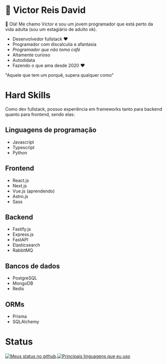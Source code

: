 # 👋 Victor Reis David

👋 Olá! Me chamo Victor e sou um jovem programador que está perto da vida adulta (sou um estagiário de adulto ok).

- Desenvolvedor fullstack ❤
- Programador com discalculia e afantasia
- *Programador que não toma café*
- Altamente curioso
- Autodidata
- Fazendo o que ama desde 2020 ❤

"Aquele que tem um porquê, supera qualquer como"

# Hard Skills
Como dev fullstack, possuo experiência em frameworks tanto para backend quanto para frontend, sendo elas:

## Linguagens de programação
- Javascript
- Typescript
- Python

## Frontend
- React.js
- Next.js
- Vue.js (aprendendo)
- Astro.js
- Sass

## Backend
- Fastify.js
- Express.js
- FastAPI
- Elasticsearch
- RabbitMQ

## Bancos de dados
- PostgreSQL
- MongoDB
- Redis

## ORMs
- Prisma
- SQLAlchemy

# Status
<a href="https://github-readme-stats.vercel.app/">
    <img align="center" src="https://github-readme-stats.vercel.app/api?username=Victoreisdavid&show_icons=true&theme=radical" alt="Meus status no github" />
</a>

<a href="https://github-readme-stats.vercel.app/">
    <img align="center" src="https://github-readme-stats.vercel.app/api/top-langs/?username=Victoreisdavid&show_icons=true&theme=radical" alt="Principais linguagens que eu uso" />
</a>
